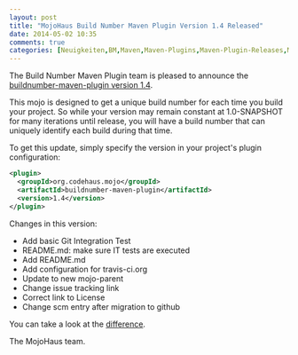 ```yaml
---
layout: post
title: "MojoHaus Build Number Maven Plugin Version 1.4 Released"
date: 2014-05-02 10:35
comments: true
categories: [Neuigkeiten,BM,Maven,Maven-Plugins,Maven-Plugin-Releases,MojoHaus]
---
```

The Build Number Maven Plugin team is pleased to announce the
[buildnumber-maven-plugin version 1.4](http://www.mojohaus.org/buildnumber-maven-plugin/).

This mojo is designed to get a unique build number for each time you build your project. 
So while your version may remain constant at 1.0-SNAPSHOT for many iterations until release, 
you will have a build number that can uniquely identify each build during that time.

To get this update, simply specify the version in your project's plugin configuration:

``` xml
<plugin>
  <groupId>org.codehaus.mojo</groupId>
  <artifactId>buildnumber-maven-plugin</artifactId>
  <version>1.4</version>
</plugin>
```
<!-- more -->


Changes in this version:

* Add basic Git Integration Test
* README.md: make sure IT tests are executed
* Add README.md
* Add configuration for travis-ci.org
* Update to new mojo-parent
* Change issue tracking link
* Correct link to License
* Change scm entry after migration to github

You can take a look at the [difference](https://github.com/mojohaus/buildnumber-maven-plugin/compare/buildnumber-maven-plugin-1.3...buildnumber-maven-plugin-1.4).

The MojoHaus team.

